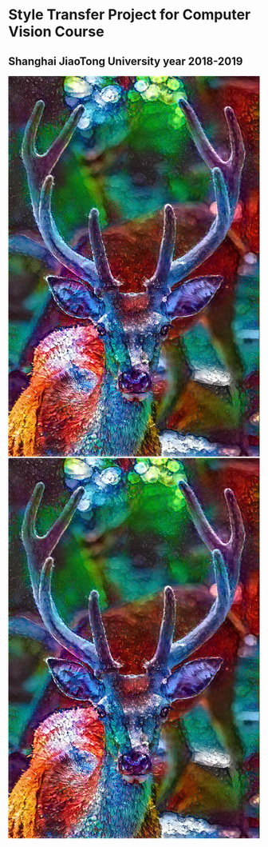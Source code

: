 # Style Transfer Project for Computer Vision Course
## Shanghai JiaoTong University year 2018-2019

![Image of Results](/Results/Result_Deer_Abstract2.jpg)![Image of Results](/Results/Result_Deer_Abstract2.jpg)
